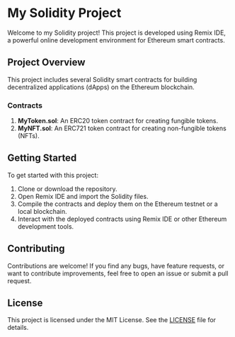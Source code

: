 # My Solidity Project

Welcome to my Solidity project! This project is developed using Remix IDE, a powerful online development environment for Ethereum smart contracts.

## Project Overview

This project includes several Solidity smart contracts for building decentralized applications (dApps) on the Ethereum blockchain.

### Contracts

1. **MyToken.sol**: An ERC20 token contract for creating fungible tokens.
2. **MyNFT.sol**: An ERC721 token contract for creating non-fungible tokens (NFTs).

## Getting Started

To get started with this project:

1. Clone or download the repository.
2. Open Remix IDE and import the Solidity files.
3. Compile the contracts and deploy them on the Ethereum testnet or a local blockchain.
4. Interact with the deployed contracts using Remix IDE or other Ethereum development tools.

## Contributing

Contributions are welcome! If you find any bugs, have feature requests, or want to contribute improvements, feel free to open an issue or submit a pull request.

## License

This project is licensed under the MIT License. See the [LICENSE](LICENSE) file for details.

